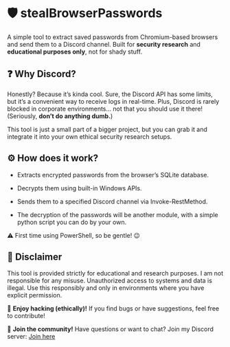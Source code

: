 # 🛡️ stealBrowserPasswords

A simple tool to extract saved passwords from Chromium-based browsers and send them to a Discord channel. Built for **security research** and **educational purposes only**, not for shady stuff.

## ❓ Why Discord?

Honestly? Because it’s kinda cool. Sure, the Discord API has some limits, but it’s a convenient way to receive logs in real-time. Plus, Discord is rarely blocked in corporate environments... not that you should use it there! (Seriously, **don’t do anything dumb.**)

This tool is just a small part of a bigger project, but you can grab it and integrate it into your own ethical security research setups.

## ⚙️ How does it work?

- Extracts encrypted passwords from the browser’s SQLite database.

- Decrypts them using built-in Windows APIs.

- Sends them to a specified Discord channel via Invoke-RestMethod.

- The decryption of the passwords will be another module, with a simple python script you can do by your own.

⚠️ First time using PowerShell, so be gentle! 😉

## 🚨 Disclaimer

This tool is provided strictly for educational and research purposes. I am not responsible for any misuse. Unauthorized access to systems and data is illegal. Use this responsibly and only in environments where you have explicit permission.

👾 **Enjoy hacking (ethically)!** If you find bugs or have suggestions, feel free to contribute!

💬 **Join the community!** Have questions or want to chat? Join my Discord server: [Join here](https://discord.com/invite/ZRf5PJYGMk)

